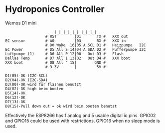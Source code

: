 # Hydroponics Controller


Wemos D1 mini

``` pinout
                      |_|_|_|_|_|_|_|_|_|
                  # RST        |01       TX #   XXX out
EC sensor         # A0         |03       RX #   XXX in
                  # D0 Wake  16|05 A SCL D1 #   Heizpumpe   I2C
EC Power          # D5 All S 14|04 A SDA D2 #   Pufferpumpe I2C
Luftpumpe (1)     # D6 All P 12|00   Out D3 #   Flash
Dallas Temp       # D7 All I 13|02   Out D4 #   XXX boot
XXX boot          # D8 All " 15|        GND #
                  # 3.3V       |         5V #
```

```
D1(05)-OK (I2C-SCL)
D2(04)-OK (I2C-SDA)
D3(00)-OK wird für flashen benutzt
D4(02)-OK high beim booten
D5(14)-OK
D6(12)-OK
D7(13)-OK
D8(15)-Pull down out = ok wird beim booten benutzt
```
Effectively the ESP8266 has 1 analog and 5 usable digital io pins. GPIO02 and GPIO15 could be used with restrictions. GPIO16 when no sleep mode is used.